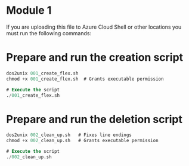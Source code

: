 # **Module 1**
If you are uploading this file to Azure Cloud Shell or other locations you must run the following commands:

# Prepare and run the creation script
```sql
dos2unix 001_create_flex.sh  
chmod +x 001_create_flex.sh  # Grants executable permission

# Execute the script
./001_create_flex.sh

```

# Prepare and run the deletion script
```sql
dos2unix 002_clean_up.sh   # Fixes line endings
chmod +x 002_clean_up.sh   # Grants executable permission

# Execute the script
./002_clean_up.sh
```
